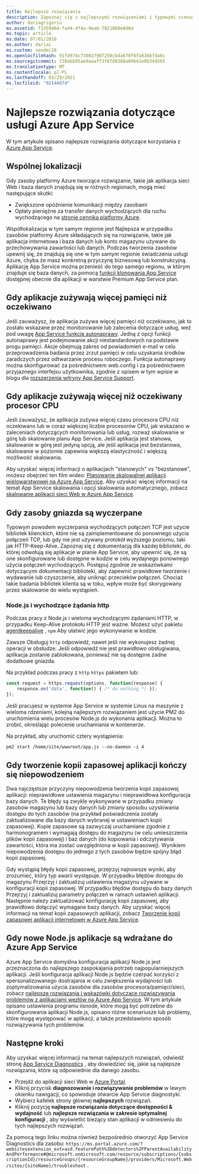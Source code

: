 ```yaml
---
title: Najlepsze rozwiązania
description: Zapoznaj się z najlepszymi rozwiązaniami i typowymi scenariuszami rozwiązywania problemów dla aplikacji działającej w Azure App Service.
author: dariagrigoriu
ms.assetid: f3359464-fa44-4f4a-9ea6-7821060e8d0d
ms.topic: article
ms.date: 07/01/2016
ms.author: dariac
ms.custom: seodec18
ms.openlocfilehash: 91fd974c730037907258cb4a670f6fa836bfda6c
ms.sourcegitcommit: f28ebb95ae9aaaff3f87d8388a09b41e0b3445b5
ms.translationtype: MT
ms.contentlocale: pl-PL
ms.lasthandoff: 03/29/2021
ms.locfileid: "92144874"
---
```

# <a name="best-practices-for-azure-app-service"></a>Najlepsze rozwiązania dotyczące usługi Azure App Service
W tym artykule opisano najlepsze rozwiązania dotyczące korzystania z [Azure App Service](./overview.md). 

## <a name="colocation"></a><a name="colocation"></a>Wspólnej lokalizacji
Gdy zasoby platformy Azure tworzące rozwiązanie, takie jak aplikacja sieci Web i baza danych znajdują się w różnych regionach, mogą mieć następujące skutki:

* Zwiększone opóźnienie komunikacji między zasobami
* Opłaty pieniężne za transfer danych wychodzących dla ruchu wychodzącego na [stronie cennika platformy Azure](https://azure.microsoft.com/pricing/details/data-transfers).

Współlokalizacja w tym samym regionie jest Najlepsza w przypadku zasobów platformy Azure składających się na rozwiązanie, takie jak aplikacja internetowa i baza danych lub konto magazynu używane do przechowywania zawartości lub danych. Podczas tworzenia zasobów upewnij się, że znajdują się one w tym samym regionie świadczenia usługi Azure, chyba że masz konkretną przyczynę biznesową lub konstrukcyjną. Aplikację App Service można przenieść do tego samego regionu, w którym znajduje się baza danych, za pomocą [funkcji klonowania App Service](app-service-web-app-cloning.md) dostępnej obecnie dla aplikacji w warstwie Premium App Service plan.   

## <a name="when-apps-consume-more-memory-than-expected"></a><a name="memoryresources"></a>Gdy aplikacje zużywają więcej pamięci niż oczekiwano
Jeśli zauważysz, że aplikacja zużywa więcej pamięci niż oczekiwano, jak to zostało wskazane przez monitorowanie lub zalecenia dotyczące usług, weź pod uwagę [App Service funkcję autonaprawy](https://azure.microsoft.com/blog/auto-healing-windows-azure-web-sites). Jedną z opcji funkcji autonaprawy jest podejmowanie akcji niestandardowych na podstawie progu pamięci. Akcje obejmują zakres od powiadomień e-mail w celu przeprowadzenia badania przez zrzut pamięci w celu uzyskania środków zaradczych przez odtwarzanie procesu roboczego. Funkcja autonaprawy można skonfigurować za pośrednictwem web.config i za pośrednictwem przyjaznego interfejsu użytkownika, zgodnie z opisem w tym wpisie w blogu dla [rozszerzenia witryny App Service Support](https://azure.microsoft.com/blog/additional-updates-to-support-site-extension-for-azure-app-service-web-apps).   

## <a name="when-apps-consume-more-cpu-than-expected"></a><a name="CPUresources"></a>Gdy aplikacje zużywają więcej niż oczekiwany procesor CPU
Jeśli zauważysz, że aplikacja zużywa więcej czasu procesora CPU niż oczekiwano lub w coraz większej liczbie procesorów CPU, jak wskazano w zaleceniach dotyczących monitorowania lub usług, rozważ skalowanie w górę lub skalowanie planu App Service. Jeśli aplikacja jest stanowa, skalowanie w górę jest jedyną opcją, ale jeśli aplikacja jest bezstanowa, skalowanie w poziomie zapewnia większą elastyczność i większą możliwość skalowania. 

Aby uzyskać więcej informacji o aplikacjach "stanowych" vs "bezstanowe", możesz obejrzeć ten film wideo: [Planowanie skalowalnej aplikacji wielowarstwowej na Azure App Service](https://channel9.msdn.com/Events/TechEd/NorthAmerica/2014/DEV-B414#fbid=?hashlink=fbid). Aby uzyskać więcej informacji na temat App Service skalowania i opcji skalowania automatycznego, zobacz [skalowanie aplikacji sieci Web w Azure App Service](manage-scale-up.md).  

## <a name="when-socket-resources-are-exhausted"></a><a name="socketresources"></a>Gdy zasoby gniazda są wyczerpane
Typowym powodem wyczerpania wychodzących połączeń TCP jest użycie bibliotek klienckich, które nie są zaimplementowane do ponownego użycia połączeń TCP, lub gdy nie jest używany protokół wyższego poziomu, taki jak HTTP-Keep-Alive. Zapoznaj się z dokumentacją dla każdej biblioteki, do której odwołują się aplikacje w planie App Service, aby upewnić się, że są one skonfigurowane lub dostępne w kodzie w celu wydajnego ponownego użycia połączeń wychodzących. Postępuj zgodnie ze wskazówkami dotyczącymi dokumentacji biblioteki, aby zapewnić prawidłowe tworzenie i wydawanie lub czyszczenie, aby uniknąć przecieków połączeń. Chociaż takie badania bibliotek klienta są w toku, wpływ może być skorygowany przez skalowanie do wielu wystąpień.

### <a name="nodejs-and-outgoing-http-requests"></a>Node.js i wychodzące żądania http
Podczas pracy z Node.js i wieloma wychodzącymi żądaniami HTTP, w przypadku Keep-Alive protokołu HTTP jest ważne. Możesz użyć pakietu [agentkeepalive](https://www.npmjs.com/package/agentkeepalive) , `npm` Aby ułatwić jego wykonywanie w kodzie.

Zawsze Obsługuj `http` odpowiedź, nawet jeśli nie wykonujesz żadnej operacji w obsłudze. Jeśli odpowiedź nie jest prawidłowo obsługiwana, aplikacja zostanie zablokowana, ponieważ nie są dostępne żadne dodatkowe gniazda.

Na przykład podczas pracy z `http` `https` pakietem lub:

```javascript
const request = https.request(options, function(response) {
    response.on('data', function() { /* do nothing */ });
});
```

Jeśli pracujesz w systemie App Service w systemie Linux na maszynie z wieloma rdzeniami, kolejną najlepszym rozwiązaniem jest użycie PM2 do uruchomienia wielu procesów Node.js do wykonania aplikacji. Można to zrobić, określając polecenie uruchamiania w kontenerze.

Na przykład, aby uruchomić cztery wystąpienia:

```
pm2 start /home/site/wwwroot/app.js --no-daemon -i 4
```

## <a name="when-your-app-backup-starts-failing"></a><a name="appbackup"></a>Gdy tworzenie kopii zapasowej aplikacji kończy się niepowodzeniem
Dwa najczęstsze przyczyny niepowodzenia tworzenia kopii zapasowej aplikacji: nieprawidłowe ustawienia magazynu i nieprawidłowa konfiguracja bazy danych. Te błędy są zwykle wykonywane w przypadku zmiany zasobów magazynu lub bazy danych lub zmiany sposobu uzyskiwania dostępu do tych zasobów (na przykład poświadczenia zostały zaktualizowane dla bazy danych wybranej w ustawieniach kopii zapasowej). Kopie zapasowe są zazwyczaj uruchamiane zgodnie z harmonogramem i wymagają dostępu do magazynu (w celu umieszczenia plików kopii zapasowej) i baz danych (do kopiowania i odczytywania zawartości, która ma zostać uwzględniona w kopii zapasowej). Wynikiem niepowodzenia dostępu do jednego z tych zasobów będzie spójny błąd kopii zapasowej. 

Gdy wystąpią błędy kopii zapasowej, przejrzyj najnowsze wyniki, aby zrozumieć, który typ awarii występuje. W przypadku błędów dostępu do magazynu Przejrzyj i zaktualizuj ustawienia magazynu używane w konfiguracji kopii zapasowej. W przypadku błędów dostępu do bazy danych Przejrzyj i zaktualizuj parametry połączeń w ramach ustawień aplikacji. Następnie należy zaktualizować konfigurację kopii zapasowej, aby prawidłowo dołączyć wymagane bazy danych. Aby uzyskać więcej informacji na temat kopii zapasowych aplikacji, zobacz [Tworzenie kopii zapasowej aplikacji internetowej w Azure App Service](manage-backup.md).

## <a name="when-new-nodejs-apps-are-deployed-to-azure-app-service"></a><a name="nodejs"></a>Gdy nowe Node.js aplikacje są wdrażane do Azure App Service
Azure App Service domyślna konfiguracja aplikacji Node.js jest przeznaczona do najlepszego zaspokajania potrzeb najpopularniejszych aplikacji. Jeśli konfiguracja aplikacji Node.js będzie czerpać korzyści z spersonalizowanego dostrajania w celu zwiększenia wydajności lub zoptymalizowania użycia zasobów dla zasobów procesora/pamięci/sieci, zobacz [najlepsze rozwiązania i wskazówki dotyczące rozwiązywania problemów z aplikacjami węzłów na Azure App Service](app-service-web-nodejs-best-practices-and-troubleshoot-guide.md). W tym artykule opisano ustawienia programu iisnode, które mogą być potrzebne do skonfigurowania aplikacji Node.js, opisano różne scenariusze lub problemy, które mogą występować w aplikacji, a także przedstawiono sposób rozwiązywania tych problemów.


## <a name="next-steps"></a>Następne kroki
Aby uzyskać więcej informacji na temat najlepszych rozwiązań, odwiedź stronę [App Service Diagnostics](./overview-diagnostics.md) , aby dowiedzieć się, jakie są najlepsze rozwiązania, które są odpowiednie dla danego zasobu.

- Przejdź do aplikacji sieci Web w [Azure Portal](https://portal.azure.com).
- Kliknij przycisk **diagnozowanie i rozwiązywanie problemów** w lewym okienku nawigacji, co spowoduje otwarcie App Service diagnostyki.
- Wybierz kafelek strony głównej **najlepszych** rozwiązań.
- Kliknij pozycję **najlepsze rozwiązania dotyczące dostępności & wydajność** lub **najlepsze rozwiązania w zakresie optymalnej konfiguracji** , aby wyświetlić bieżący stan aplikacji w odniesieniu do tych najlepszych rozwiązań.

Za pomocą tego linku można również bezpośrednio otworzyć App Service Diagnostics dla zasobu: `https://ms.portal.azure.com/?websitesextension_ext=asd.featurePath%3Ddetectors%2FParentAvailabilityAndPerformance#@microsoft.onmicrosoft.com/resource/subscriptions/{subscriptionId}/resourceGroups/{resourceGroupName}/providers/Microsoft.Web/sites/{siteName}/troubleshoot` .